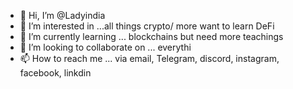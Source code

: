 - 👋 Hi, I’m @Ladyindia
- 👀 I’m interested in ...all things crypto/ more want to learn DeFi
- 🌱 I’m currently learning ... blockchains but need more teachings
- 💞️ I’m looking to collaborate on ... everythi
- 📫 How to reach me ... via email, Telegram, discord, instagram, facebook, linkdin

<!---
Ladyindia/Ladyindia is a ✨ special ✨ repository because its `README.md` (this file) appears on your GitHub profile.
You can click the Preview link to take a look at your changes.
--->
